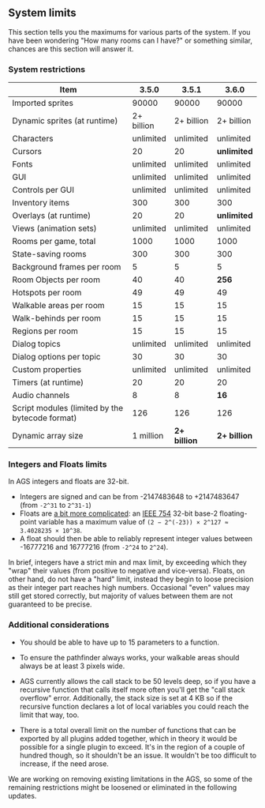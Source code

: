 ## System limits

This section tells you the maximums for various parts of the system. If
you have been wondering "How many rooms can I have?" or something
similar, chances are this section will answer it.

### System restrictions

| Item | 3.5.0 | 3.5.1 | 3.6.0 |
|-|-|-|-|
| Imported sprites | 90000 | 90000 | 90000 |
| Dynamic sprites (at runtime) | 2+ billion | 2+ billion| 2+ billion |
| Characters | unlimited | unlimited  | unlimited |
| Cursors | 20 | 20 | **unlimited** |
| Fonts | unlimited | unlimited | unlimited |
| GUI | unlimited | unlimited | unlimited |
| Controls per GUI | unlimited | unlimited | unlimited |
| Inventory items | 300 | 300 | 300 |
| Overlays (at runtime) | 20 | 20 | **unlimited** |
| Views (animation sets) | unlimited  | unlimited  | unlimited  |
| Rooms per game, total | 1000 | 1000 | 1000 |
| State-saving rooms | 300 | 300 | 300 |
| Background frames per room | 5 | 5 | 5 |
| Room Objects per room | 40 | 40 | **256** |
| Hotspots per room | 49 | 49 | 49 |
| Walkable areas per room | 15 | 15 | 15 |
| Walk-behinds per room | 15 | 15 | 15 |
| Regions per room | 15 | 15 | 15 |
| Dialog topics | unlimited | unlimited | unlimited |
| Dialog options per topic | 30 | 30 | 30 |
| Custom properties | unlimited | unlimited | unlimited |
| Timers (at runtime) | 20 | 20 | 20 |
| Audio channels | 8 | 8 | **16** |
| Script modules (limited by the bytecode format) | 126 | 126 | 126 |
| Dynamic array size | 1 million | **2+ billion** | **2+ billion** |

### Integers and Floats limits 

In AGS integers and floats are 32-bit.
- Integers are signed and can be from -2147483648 to +2147483647 (from `-2^31` to `2^31-1`)
- Floats are [a bit more complicated](https://en.wikipedia.org/wiki/Single-precision_floating-point_format): an [IEEE 754](https://en.wikipedia.org/wiki/IEEE_754) 32-bit base-2 floating-point variable has a maximum value of `(2 − 2^(-23)) × 2^127 ≈ 3.4028235 × 10^38`. 
- A float should then be able to reliably represent integer values between -16777216 and 16777216 (from `-2^24` to `2^24`).

In brief, integers have a strict min and max limit, by exceeding which they "wrap" their values (from positive to negative and vice-versa).
Floats, on other hand, do not have a "hard" limit, instead they begin to loose precision as their integer part reaches high numbers. Occasional "even" values may still get stored correctly, but majority of values between them are not guaranteed to be precise.

### Additional considerations

- You should be able to have up to 15 parameters to a function.

- To ensure the pathfinder always works, your walkable areas should always be at least 3 pixels wide.

- AGS currently allows the call stack to be 50 levels deep, so if you have a recursive function that calls itself more often you'll get the "call stack overflow" error. Additionally, the stack size is set at 4 KB so if the recursive function declares a lot of local variables you could reach the limit that way, too.

- There is a total overall limit on the number of functions that can be exported by all plugins added together, which in theory it would be possible for a single plugin to exceed. It's in the region of a couple of hundred though, so it shouldn't be an issue. It wouldn't be too difficult to increase, if the need arose.

We are working on removing existing limitations in the AGS, so some of the remaining restrictions might be loosened or eliminated in the following updates.
